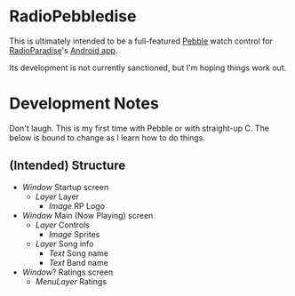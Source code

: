 RadioPebbledise
===============

This is ultimately intended to be a full-featured [Pebble](http://getpebble.com) watch control for [RadioParadise](http://radioparadise.com)'s [Android app](https://play.google.com/store/apps/details?id=com.earthflare.anddroid.radioparadisewidget&hl=en).

Its development is not currently sanctioned, but I'm hoping things work out.

Development Notes
=================

Don't laugh. This is my first time with Pebble or with straight-up C. The below is bound to change as I learn how to do things.

(Intended) Structure
--------------------

+ *Window* Startup screen
    + *Layer* Layer
        + *Image* RP Logo
+ *Window* Main (Now Playing) screen
    + *Layer* Controls
        + *Image* Sprites
    + *Layer* Song info
        + *Text* Song name
        + *Text* Band name
+ *Window*? Ratings screen
    + *MenuLayer* Ratings